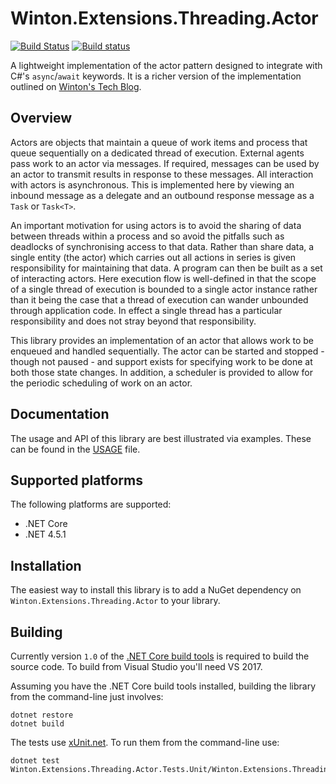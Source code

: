 # Winton.Extensions.Threading.Actor

[![Build Status](https://travis-ci.org/wintoncode/Winton.Extensions.Threading.Actor.svg?branch=master)](https://travis-ci.org/wintoncode/Winton.Extensions.Threading.Actor)
[![Build status](https://ci.appveyor.com/api/projects/status/nddtjsmqktd5dggu/branch/master?svg=true)](https://ci.appveyor.com/project/wintoncode/winton-extensions-threading-actor/branch/master)

A lightweight implementation of the actor pattern designed to integrate with C#'s `async`/`await` keywords.
It is a richer version of the implementation outlined on [Winton's Tech Blog](https://tech.winton.com/blog/2017/03/a-tpl-actor-pattern).

## Overview

Actors are objects that maintain a queue of work items and process that queue sequentially on a dedicated thread of
execution.
External agents pass work to an actor via messages.
If required, messages can be used by an actor to transmit results in response to these messages.
All interaction with actors is asynchronous.
This is implemented here by viewing an inbound message as a delegate and an outbound response message as
a `Task` or `Task<T>`.

An important motivation for using actors is to avoid the sharing of data between threads within a process and
so avoid the pitfalls such as deadlocks of synchronising access to that data.
Rather than share data, a single entity (the actor) which carries out all actions in series is
given responsibility for maintaining that data.
A program can then be built as a set of interacting actors.
Here execution flow is well-defined in that the scope of a single thread of execution is bounded to
a single actor instance rather than it being the case that a thread of execution can wander unbounded
through application code.
In effect a single thread has a particular responsibility and does not stray beyond that responsibility.

This library provides an implementation of an actor that allows work to be enqueued and handled sequentially.
The actor can be started and stopped - though not paused - and support exists for specifying work to be done at both
those state changes.
In addition, a scheduler is provided to allow for the periodic scheduling of work on an actor.

## Documentation

The usage and API of this library are best illustrated via examples.
These can be found in the [USAGE](USAGE.md) file.

## Supported platforms

The following platforms are supported:

- .NET Core
- .NET 4.5.1

## Installation

The easiest way to install this library is to add a NuGet dependency on `Winton.Extensions.Threading.Actor` to your
library. 

## Building

Currently version `1.0` of the [.NET Core build tools](https://docs.microsoft.com/en-us/dotnet/articles/core/tools/) is required to build the source code.
To build from Visual Studio you'll need VS 2017.

Assuming you have the .NET Core build tools installed, building the library from the command-line just involves:

```
dotnet restore
dotnet build
```

The tests use [xUnit.net](https://xunit.github.io/).
To run them from the command-line use:

```
dotnet test Winton.Extensions.Threading.Actor.Tests.Unit/Winton.Extensions.Threading.Actor.Tests.Unit.csproj

```
